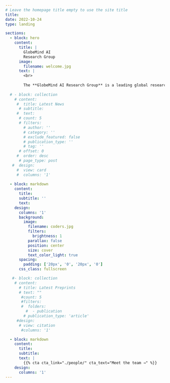 ```yaml
---
# Leave the homepage title empty to use the site title
title:
date: 2022-10-24
type: landing

sections:
  - block: hero
    content:
      title: |
        GlobeMind AI
        Research Group
      image:
        filename: welcome.jpg
      text: |
        <br>
        
        The **GlobeMind AI Research Group** is a leading global research group with extensive collaborations across top universities, research institutes, and               industry partners.
  
  # - block: collection
    # content:
     #  title: Latest News
      # subtitle:
     #  text:
      # count: 5
      # filters:
        # author: ''
        # category: ''
        # exclude_featured: false
        # publication_type: ''
        # tag: ''
      # offset: 0
     #  order: desc
      # page_type: post
   #  design:
     #  view: card
     #  columns: '1'
  
  - block: markdown
    content:
      title:
      subtitle: ''
      text:
    design:
      columns: '1'
      background:
        image: 
          filename: coders.jpg
          filters:
            brightness: 1
          parallax: false
          position: center
          size: cover
          text_color_light: true
      spacing:
        padding: ['20px', '0', '20px', '0']
      css_class: fullscreen

   #- block: collection
    # content:
      # title: Latest Preprints
      # text: ""
       #count: 5
       #filters:
       #  folders:
         #  - publication
        # publication_type: 'article'
     #design:
      # view: citation
       #columns: '1'

  - block: markdown
    content:
      title:
      subtitle:
      text: |
        {{% cta cta_link="./people/" cta_text="Meet the team →" %}}
    design:
      columns: '1'
---
```

